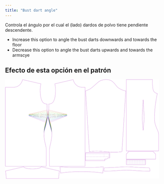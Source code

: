 ```yaml
---
title: "Bust dart angle"
---
```


Controla el ángulo por el cual el (lado) dardos de polvo tiene pendiente descendente.

- Increase this option to angle the bust darts downwards and towards the floor
- Decrease this option to angle the bust darts upwards and towards the armscye

## Efecto de esta opción en el patrón

![Esta imagen muestra el efecto de esta opción superponiendo varias variantes que tienen un valor diferente para esta opción](simone_bustdartangle_sample.svg "Efecto de esta opción en el patrón")
